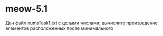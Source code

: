 # meow-5.1
Дан файл numsTask1.txt с целыми числами, вычислите произведение элементов расположенных после минимального

